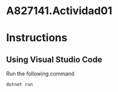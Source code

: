 # A827141.Actividad01

# Instructions

## Using Visual Studio Code  

Run the following command  
```
dotnet run
```
